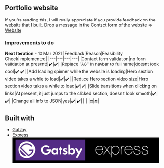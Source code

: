 ## Portfolio website

If you're reading this, I will really appreciate if you provide feedback on the website that I built.
Drop a message in the Contact form of the website => [Website](https://akormous.netlify.app/)

### Improvements to do

**Next Iteration** - 13 Mar 2021
|Feedback|Reason|Feasibility Check|Implemented|
|---|---|---|---|
|Contact form validation|no form validation at present!|:heavy_check_mark:|:heavy_check_mark:|
|Replace "AC" in navbar to full name|doesnt look cool|:heavy_check_mark:|:heavy_check_mark:|
|Add loading spinner while the website is loading|Hero section video takes a while to load|:heavy_check_mark:|:heavy_check_mark:|
|Reduce Hero section video size|Hero section video takes a while to load|:heavy_check_mark:|:heavy_check_mark:|
|Slide transitions when clicking on links|At present, it just jumps to the clicked section, doesn't look smooth|:heavy_check_mark:|:heavy_check_mark:|
|Change all info to JSON|yes|:heavy_check_mark:|:heavy_check_mark:|
| | |:end:|:end:|


## Built with 
- [Gatsby](https://www.gatsbyjs.com/)
- [Express](https://expressjs.com/)
![Frameworks](/meta/TechStack.jpg)